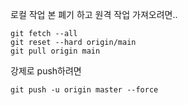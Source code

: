 
로컬 작업 본 폐기 하고 원격 작업 가져오려면..


```
git fetch --all
git reset --hard origin/main
git pull origin main
```


강제로 push하려면
```
git push -u origin master --force
```
